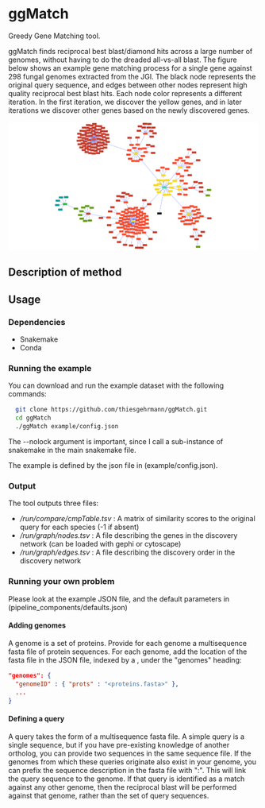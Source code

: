 # ggMatch
Greedy Gene Matching tool.

ggMatch finds reciprocal best blast/diamond hits across a large number of genomes, without having to do the dreaded all-vs-all blast.
The figure below shows an example gene matching process for a single gene against 298 fungal genomes extracted from the JGI.
The black node represents the original query sequence, and edges between other nodes represent high quality reciprocal best blast hits.
Each node color represents a different iteration.
In the first iteration, we discover the yellow genes, and in later iterations we discover other genes based on the newly discovered genes.

![Example gene graph created by ggMatch](images/process.png)

## Description of method

## Usage

### Dependencies

 - Snakemake
 - Conda

### Running the example

You can download and run the example dataset with the following commands:

```bash
  git clone https://github.com/thiesgehrmann/ggMatch.git
  cd ggMatch
  ./ggMatch example/config.json
```

The --nolock argument is important, since I call a sub-instance of snakemake in the main snakemake file.

The example is defined by the json file in (example/config.json).

### Output

The tool outputs three files:
 * *<outdir>/run/compare/cmpTable.tsv* : A matrix of similarity scores to the original query for each species (-1 if absent)
 * *<outdir>/run/graph/nodes.tsv* : A file describing the genes in the discovery network (can be loaded with gephi or cytoscape)
 * *<outdir>/run/graph/edges.tsv* : A file describing the discovery order in the discovery network

### Running your own problem

Please look at the example JSON file, and the default parameters in (pipeline_components/defaults.json)

#### Adding genomes

A genome is a set of proteins.
Provide for each genome a multisequence fasta file of protein sequences.
For each genome, add the location of the fasta file in the JSON file, indexed by a <genomeID>, under the "genomes" heading:
``` json
"genomes": {
  "genomeID" : { "prots" : "<proteins.fasta>" },
  ...
}
```

#### Defining a query

A query takes the form of a multisequence fasta file.
A simple query is a single sequence, but if you have pre-existing knowledge of another ortholog, you can provide two sequences in the same sequence file.
If the genomes from which these queries originate also exist in your genome, you can prefix the sequence description in the fasta file with "<genomeID>:".
This will link the query sequence to the genome.
If that query is identified as a match against any other genome, then the reciprocal blast will be performed against that genome, rather than the set of query sequences.

